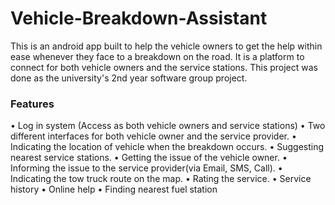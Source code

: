 # Vehicle-Breakdown-Assistant
This is an android app built to help the vehicle owners to get the help within ease whenever they face to a breakdown on the road. It is a platform to connect for both vehicle owners and the service stations. This project was done as the university's 2nd year software group project.

<h3>Features </h3>
•	Log in system (Access as both vehicle owners and service stations)
•	Two different interfaces for both vehicle owner and the service provider.
•	Indicating the location of vehicle when the breakdown occurs.
•	Suggesting nearest service stations.
•	Getting the issue of the vehicle owner.
•	Informing the issue to the service provider(via Email, SMS, Call).
•	Indicating the tow truck route on the map.
•	Rating the service.
• Service history
• Online help
• Finding nearest fuel station

 

